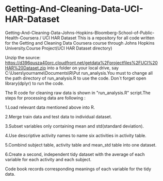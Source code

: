# Getting-And-Cleaning-Data-UCI-HAR-Dataset

Getting-And-Cleaning-Data-Johns-Hopkins-Bloomberg-School-of-Public-Health-Coursera / UCI HAR Dataset 
This is a repository for all code written for the Getting and Cleaning Data Coursera course through Johns Hopkins University.Course Project(UCI HAR Dataset directory)

Unzip the source: https://d396qusza40orc.cloudfront.net/getdata%2Fprojectfiles%2FUCI%20HAR%20Dataset.zip into a folder on your local drive, say C:\Users\yourname\Documents\R\Put run_analysis.You must to change all the path directory of run_analysis.R to use the code. Don´t forget open library(dplyr) to run the code.

The R code for cleaning raw data is shown in "run_analysis.R" script.The steps for processing data are following : 

1.Load relevant data mentioned above into R.

2.Merge train data and test data to individual dataset.

3.Subset variables only containing mean and std(standard deviation). 

4.Use descriptive activity names to name six activities in activity table. 

5.Combind subject table, activity table and mean_std table into one dataset.

6.Create a second, independent tidy dataset with the average of each variable for each activity and each subject.

Code book records corresponding meanings of each variable for the tidy data.
